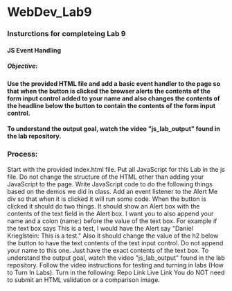 # WebDev_Lab9

### Insturctions for completeing Lab 9
#### JS Event Handling
##### Objective:

#### Use the provided HTML file and add a basic event handler to the page so that when the button is clicked the browser alerts the contents of the form input control added to your name and also changes the contents of the headline below the button to contain the contents of the form input control.

#### To understand the output goal, watch the video "js_lab_output" found in the lab repository.
### Process:

Start with the provided index.html file.
Put all JavaScript for this Lab in the js file.
Do not change the structure of the HTML other than adding your JavaScript to the page.
Write JavaScript code to do the following things based on the demos we did in class.
Add an event listener to the Alert Me div so that when it is clicked it will run some code.
When the button is clicked it should do two things.
It should show an Alert box with the contents of the text field in the Alert box. I want you to also append your name and a colon (name:) before the value of the text box. For example if the text box says This is a test, I would have the Alert say "Daniel Krieglstein: This is a test."
Also it should change the value of the h2 below the button to have the text contents of the text input control. Do not append your name to this one. Just have the exact contents of the text box.
To understand the output goal, watch the video "js_lab_output" found in the lab repository.
Follow the video instructions for testing and turning in labs (How to Turn In Labs).
Turn in the following:
Repo Link
Live Link
You do NOT need to submit an HTML validation or a comparison image.